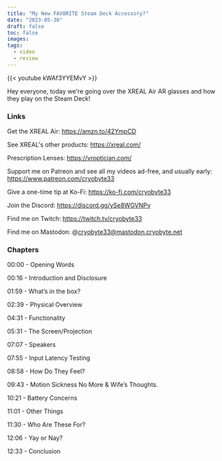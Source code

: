 ```yaml
---
title: "My New FAVORITE Steam Deck Accessory?"
date: "2023-05-30"
draft: false
toc: false
images:
tags:
  - video
  - review
---
```


{{< youtube kWAf3YYEMvY >}}

Hey everyone, today we're going over the XREAL Air AR glasses and how they play on the Steam Deck!

### Links

Get the XREAL Air: https://amzn.to/42YmpCD

See XREAL's other products: https://xreal.com/

Prescription Lenses: https://vroptician.com/

Support me on Patreon and see all my videos ad-free, and usually early: https://www.patreon.com/cryobyte33

Give a one-time tip at Ko-Fi: https://ko-fi.com/cryobyte33

Join the Discord: https://discord.gg/ySe8WGVNPv

Find me on Twitch: https://twitch.tv/cryobyte33

Find me on Mastodon: @cryobyte33@mastodon.cryobyte.net

### Chapters

00:00 - Opening Words

00:16 - Introduction and Disclosure

01:59 - What’s in the box?

02:39 - Physical Overview

04:31 - Functionality

05:31 - The Screen/Projection

07:07 - Speakers

07:55 - Input Latency Testing

08:58 - How Do They Feel?

09:43 - Motion Sickness No More & Wife’s Thoughts.

10:21 - Battery Concerns

11:01 - Other Things

11:30 - Who Are These For?

12:06 - Yay or Nay?

12:33 - Conclusion
